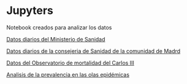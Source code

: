 # Jupyters

Notebook creados para analizar los datos

[Datos diarios del Ministerio de Sanidad](https://github.com/jaimevalero/COVID-19/blob/master/jupyter/bin_Graphs.ipynb)

[Datos diarios de la consejeria de Sanidad de la comunidad de Madrd](https://github.com/jaimevalero/COVID-19/blob/master/jupyter/Madrid_Pain_Graphs.ipynb)

[Datos del Observatorio de mortalidad del Carlos III](https://github.com/jaimevalero/COVID-19/blob/master/jupyter/Momo.ipynb)

[Analisis de la prevalencia en las olas epidémicas](https://github.com/jaimevalero/COVID-19/blob/master/jupyter/Prevalencia.ipynb)


